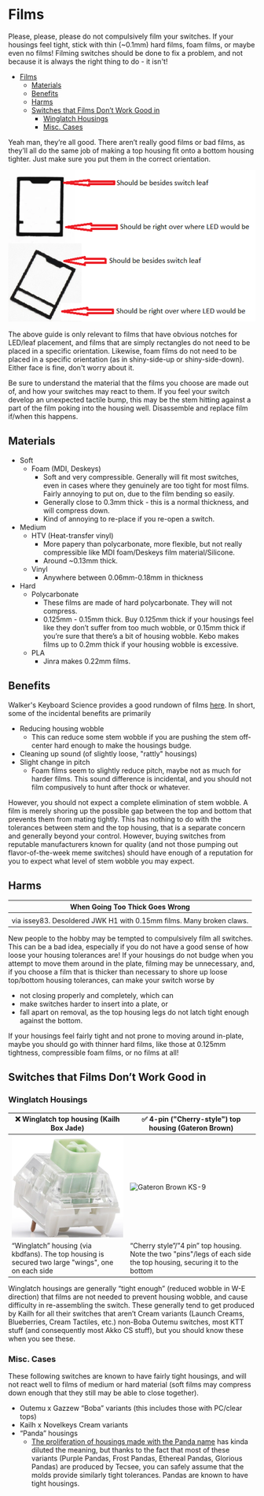 # Films

Please, please, please do not compulsively film your switches. If your housings feel tight,
stick with thin (~0.1mm) hard films, foam films, or maybe even no films! Filming switches
should be done to fix a problem, and not because it is always the right thing to do - it isn't!

- [Films](#films)
  - [Materials](#materials)
  - [Benefits](#benefits)
  - [Harms](#harms)
  - [Switches that Films Don’t Work Good in](#switches-that-films-dont-work-good-in)
    - [Winglatch Housings](#winglatch-housings)
    - [Misc. Cases](#misc-cases)

Yeah man, they’re all good. There aren’t really good films or bad films, as they’ll all do the same job of making a top housing fit onto a bottom housing tighter. Just make sure you put them in the correct orientation.

![guide for alignment for films on a switch](images/films/filmalignment.png)

The above guide is only relevant to films that have obvious notches for LED/leaf placement, and films
that are simply rectangles do not need to be placed in a specific orientation. Likewise, foam films
do not need to be placed in a specific orientation (as in shiny-side-up or shiny-side-down). Either face
is fine, don't worry about it.

Be sure to understand the material that the films you choose are made out of, and how your switches may react to them.
If you feel your switch develop an unexpected tactile bump, this may be the stem hitting against a part of the film poking into the housing well. Disassemble and replace film if/when this happens.

## Materials

- Soft
  - Foam (MDI, Deskeys)
    - Soft and very compressible. Generally will fit most switches, even in cases where they genuinely are too tight for most films. Fairly annoying to put on, due to the film bending so easily.
    - Generally close to 0.3mm thick - this is a normal thickness, and will compress down.
    - Kind of annoying to re-place if you re-open a switch.
- Medium
  - HTV (Heat-transfer vinyl)
    - More papery than polycarbonate, more flexible, but not really compressible like MDI foam/Deskeys film material/Silicone.
    - Around ~0.13mm thick.
  - Vinyl
    - Anywhere between 0.06mm-0.18mm in thickness
- Hard
  - Polycarbonate
    - These films are made of hard polycarbonate. They will not compress.
    - 0.125mm - 0.15mm thick. Buy 0.125mm thick if your housings feel like they don’t suffer from too much wobble, or 0.15mm thick if you’re sure that there’s a bit of housing wobble. Kebo makes films up to 0.2mm thick if your housing wobble is excessive.
  - PLA
    - Jinra makes 0.22mm films.

## Benefits

Walker's Keyboard Science provides a good rundown of films [here](https://youtu.be/ndT_TTQLflI).
In short, some of the incidental benefits are primarily

* Reducing housing wobble
  * This can reduce some stem wobble if you are pushing the stem off-center hard enough to make the housings budge.
* Cleaning up sound (of slightly loose, "rattly" housings)
* Slight change in pitch
  * Foam films seem to slightly reduce pitch, maybe not as much for harder films. This sound difference
    is incidental, and you should not film compusively to hunt after thock or whatever.

However, you should not expect a complete elimination of stem wobble. A film is merely shoring up
the possible gap between the top and bottom that prevents them from mating tightly. This has nothing
to do with the tolerances between stem and the top housing, that is a separate concern and generally
beyond your control. However, buying switches from reputable manufacturers known for quality (and not
those pumping out flavor-of-the-week meme switches) should have enough of a reputation for you to expect
what level of stem wobble you may expect.

## Harms

| When Going Too Thick Goes Wrong                                      |
| -------------------------------------------------------------------- |
| [](images/films/too_thick.jpeg)                                      |
| via issey83. Desoldered JWK H1 with 0.15mm films. Many broken claws. |

New people to the hobby may be tempted to compulsively film all switches. This can be a bad idea,
especially if you do not have a good sense of how loose your housing tolerances are! If your housings
do not budge when you attempt to move them around in the plate, filming may be unnecessary, and, if
you choose a film that is thicker than necessary to shore up loose top/bottom housing tolerances, can
make your switch worse by

* not closing properly and completely, which can
* make switches harder to insert into a plate, or
* fall apart on removal, as the top housing legs do not latch tight enough against the bottom.

If your housings feel fairly tight and not prone to moving around in-plate, maybe you should go with
thinner hard films, like those at 0.125mm tightness, compressible foam films, or no films at all!

## Switches that Films Don’t Work Good in

### Winglatch Housings

| ❌ Winglatch top housing (Kailh Box Jade)                                                          | ✅ 4-pin ("Cherry-style") top housing (Gateron Brown)                                                                 |
| ------------------------------------------------------------------------------------------------- | -------------------------------------------------------------------------------------------------------------------- |
| ![Kailh Box Jade](images/films/kailhwinglatch.png)                                                      | ![Gateron Brown KS-9](images/films/gateronbrown.png)                                                                       |
| “Winglatch” housing (via kbdfans). The top housing is secured two large "wings", one on each side | “Cherry style”/”4 pin” top housing. Note the two "pins"/legs of each side the top housing, securing it to the bottom |

Winglatch housings are generally “tight enough” (reduced wobble in W-E direction) that films are not needed to prevent housing wobble, and cause difficulty in re-assembling the switch. These generally tend to get produced by Kailh for all their switches that aren’t Cream variants (Launch Creams, Blueberries, Cream Tactiles, etc.) non-Boba Outemu switches, most KTT stuff (and consequently most Akko CS stuff), but you should know these when you see these.

### Misc. Cases

These following switches are known to have fairly tight housings, and will not react well to films of medium or hard material (soft films may compress down enough that they still may be able to close together).

- Outemu x Gazzew “Boba” variants (this includes those with PC/clear tops)
- Kailh x Novelkeys Cream variants
- “Panda” housings
  - [The proliferation of housings made with the Panda name](https://www.theremingoat.com/blog/the-pandaverse) has kinda diluted the meaning, but thanks to the fact that most of these variants (Purple Pandas, Frost Pandas, Ethereal Pandas, Glorious Pandas) are produced by Tecsee, you can safely assume that the molds provide similarly tight tolerances. Pandas are known to have tight housings.
